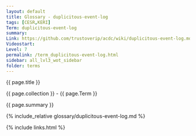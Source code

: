 ```yaml
---
layout: default
title: Glossary - duplicitous-event-log
tags: [CESR,KERI]
Term: duplicitous-event-log
summary: 
Link: https://github.com/trustoverip/acdc/wiki/duplicitous-event-log.md
Videostart: 
Level: 7
permalink: /term_duplicitous-event-log.html
sidebar: all_lvl3_wot_sidebar
folder: terms
---
```


{{ page.title }}

{{ page.collection }} - {{ page.Term }}

   {{ page.summary }}

{% include_relative glossary/duplicitous-event-log.md %}

 {% include links.html %} 
